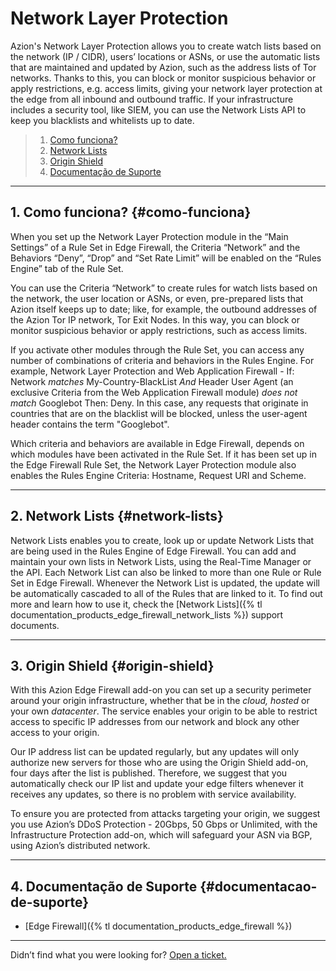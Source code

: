 # Network Layer **Protection**

Azion's Network Layer Protection allows you to create watch lists based on the network (IP / CIDR), users’ locations or ASNs, or use the automatic lists that are maintained and updated by Azion, such as the address lists of Tor networks. Thanks to this, you can block or monitor suspicious behavior or apply restrictions, e.g. access limits, giving your network layer protection at the edge from all inbound and outbound traffic. If your infrastructure includes a security tool, like SIEM, you can use the Network Lists API to keep you blacklists and whitelists up to date.

> 1. [Como funciona?](#como-funciona)
> 2. [Network Lists](#network-lists)
> 3. [Origin Shield](#origin-shield)
> 4. [Documentação de Suporte](#documentacao-de-suporte)

---

## 1. Como funciona? {#como-funciona}

When you set up the Network Layer Protection module in the “Main Settings” of a Rule Set in Edge Firewall, the Criteria “Network” and the Behaviors “Deny”, “Drop” and “Set Rate Limit” will be enabled on the “Rules Engine” tab of the Rule Set.

You can use the Criteria “Network” to create rules for watch lists based on the network, the user location or ASNs, or even, pre-prepared lists that Azion itself keeps up to date; like, for example, the outbound addresses of the Azion Tor IP network, Tor Exit Nodes. In this way, you can block or monitor suspicious behavior or apply restrictions, such as access limits.

If you activate other modules through the Rule Set, you can access any number of combinations of criteria and behaviors in the Rules Engine. For example, Network Layer Protection and Web Application Firewall - If: Network *matches* My-Country-BlackList *And* Header User Agent (an exclusive Criteria from the Web Application Firewall module) *does not match* Googlebot Then: Deny. In this case, any requests that originate in countries that are on the blacklist will be blocked, unless the user-agent header contains the term "Googlebot".

Which criteria and behaviors are available in Edge Firewall, depends on which modules have been activated in the Rule Set. If it has been set up in the Edge Firewall Rule Set, the Network Layer Protection module also enables the Rules Engine Criteria: Hostname, Request URI and Scheme.

---

## 2. Network Lists {#network-lists}

Network Lists enables you to create, look up or update Network Lists that are being used in the Rules Engine of Edge Firewall. You can add and maintain your own lists in Network Lists, using the Real-Time Manager or the API. Each Network List can also be linked to more than one Rule or Rule Set in Edge Firewall. Whenever the Network List is updated, the update will be automatically cascaded to all of the Rules that are linked to it. To find out more and learn how to use it, check the [Network Lists]({% tl documentation_products_edge_firewall_network_lists %}) support documents.

---

## 3. Origin Shield {#origin-shield}

With this Azion Edge Firewall add-on you can set up a security perimeter around your origin infrastructure, whether that be in the *cloud, hosted* or your own *datacenter*. The service enables your origin to be able to restrict access to specific IP addresses from our network and block any other access to your origin.

Our IP address list can be updated regularly, but any updates will only authorize new servers for those who are using the Origin Shield add-on, four days after the list is published. Therefore, we suggest that you automatically check our IP list and update your edge filters whenever it receives any updates, so there is no problem with service availability.

To ensure you are protected from attacks targeting your origin, we suggest you use Azion’s DDoS Protection - 20Gbps, 50 Gbps or Unlimited, with the Infrastructure Protection add-on, which will safeguard your ASN via BGP, using Azion’s distributed network.

---

## 4. Documentação de Suporte {#documentacao-de-suporte}

* [Edge Firewall]({% tl documentation_products_edge_firewall %})

---

Didn’t find what you were looking for? [Open a ticket.](https://tickets.azion.com/)